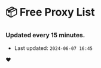 # :package: Free Proxy List
### Updated every 15 minutes.

- Last updated: `2024-06-07 16:45`

:heart:
